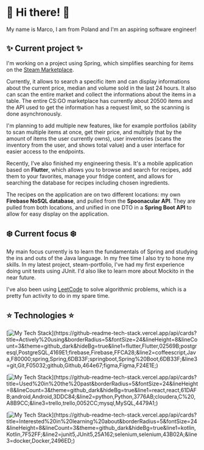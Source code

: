 # 👋 Hi there! 👋

My name is Marco, I am from Poland and I'm an aspiring software engineer!

## ✨ Current project ✨

I'm working on a project using Spring, which simplifies searching for items on the [Steam Marketplace](https://steamcommunity.com/market/).

Currently, it allows to search a specific item and can display informations about the current price, median and volume sold in the last 24 hours.
It also can scan the entire market and collect the informations about the items in a table. The entire CS:GO marketplace has currently about 20500 items and the API used to get the information has a request limit, so the scanning is done asynchronously.

I'm planning to add multiple new features, like for example portfolios (ability to scan multiple items at once, get their price, and multiply that by the amount of items the user currently owns), user inventories (scans the inventory from the user, and shows total value) and a user interface for easier access to the endpoints.

Recently, I've also finished my engineering thesis. It's a mobile application based on **Flutter**, which allows you to browse and search for recipes, add them to your favorites, manage your fridge content, and allows for searching the database for recipes including chosen ingredients. 
  
The recipes on the application are on two different locations: my own **Firebase NoSQL database**, and pulled from the **Spoonacular API**. They are pulled from both locations, and unified in one DTO in a **Spring Boot API** to allow for easy display on the application.

## ❄️ Current focus ❄️
My main focus currently is to learn the fundamentals of Spring and studying the ins and outs of the Java language.
In my free time I also try to hone my skills. In my latest project, steam-portfolio, I've had my first experience doing unit tests using JUnit. I'd also like to learn more about Mockito in the near future.

I've also been using [LeetCode](https://leetcode.com/Deltoh/) to solve algorithmic problems, which is a pretty fun activity to do in my spare time.

## ⭐ Technologies ⭐
[![My Tech Stack](https://github-readme-tech-stack.vercel.app/api/cards?title=Actively%20using&borderRadius=5&fontSize=24&lineHeight=8&lineCount=3&theme=github_dark&hideBg=true&line1=flutter,Flutter,02569B;postgresql,PostgreSQL,4169E1;firebase,Firebase,FFCA28;&line2=coffeescript,Java,F80000;spring,Spring,6DB33F;springboot,Spring%20Boot,6DB33F;&line3=git,Git,F05032;github,Github,464e67;figma,Figma,F24E1E;)](https://github-readme-tech-stack.vercel.app/api/cards?title=Actively%20using&borderRadius=5&fontSize=24&lineHeight=8&lineCount=3&theme=github_dark&hideBg=true&line1=flutter,Flutter,02569B;postgresql,PostgreSQL,4169E1;firebase,Firebase,FFCA28;&line2=coffeescript,Java,F80000;spring,Spring,6DB33F;springboot,Spring%20Boot,6DB33F;&line3=git,Git,F05032;github,Github,464e67;figma,Figma,F24E1E;)

[![My Tech Stack](https://github-readme-tech-stack.vercel.app/api/cards?title=Used%20in%20the%20past&borderRadius=5&fontSize=24&lineHeight=8&lineCount=3&theme=github_dark&hideBg=true&line1=react,react,61DAFB;android,Android,3DDC84;&line2=python,Python,3776AB;cloudera,C%20,A8B9CC;&line3=trello,trello,0052CC;mysql,MySQL,4479A1;)](https://github-readme-tech-stack.vercel.app/api/cards?title=Used%20in%20the%20past&borderRadius=5&fontSize=24&lineHeight=8&lineCount=3&theme=github_dark&hideBg=true&line1=react,react,61DAFB;android,Android,3DDC84;&line2=python,Python,3776AB;cloudera,C%20,A8B9CC;&line3=trello,trello,0052CC;mysql,MySQL,4479A1;)

[![My Tech Stack](https://github-readme-tech-stack.vercel.app/api/cards?title=Interested%20in%20learning%20about&borderRadius=5&fontSize=24&lineHeight=8&lineCount=3&theme=github_dark&hideBg=true&line1=kotlin,Kotlin,7F52FF;&line2=junit5,JUnit5,25A162;selenium,selenium,43B02A;&line3=docker,Docker,2496ED;)](https://github-readme-tech-stack.vercel.app/api/cards?title=Interested%20in%20learning%20about&borderRadius=5&fontSize=24&lineHeight=8&lineCount=3&theme=github_dark&hideBg=true&line1=kotlin,Kotlin,7F52FF;&line2=junit5,JUnit5,25A162;selenium,selenium,43B02A;&line3=docker,Docker,2496ED;)
